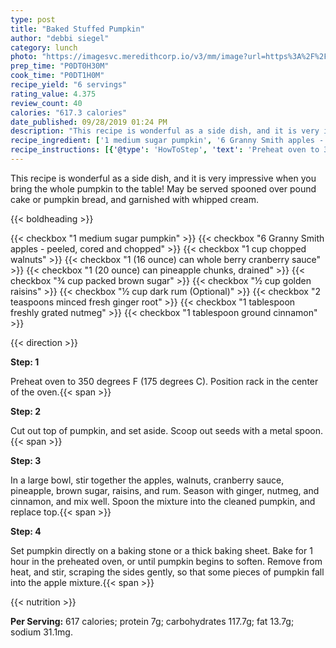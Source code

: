 ```yaml
---
type: post
title: "Baked Stuffed Pumpkin"
author: "debbi siegel"
category: lunch
photo: "https://imagesvc.meredithcorp.io/v3/mm/image?url=https%3A%2F%2Fimages.media-allrecipes.com%2Fuserphotos%2F33254.jpg"
prep_time: "P0DT0H30M"
cook_time: "P0DT1H0M"
recipe_yield: "6 servings"
rating_value: 4.375
review_count: 40
calories: "617.3 calories"
date_published: 09/28/2019 01:24 PM
description: "This recipe is wonderful as a side dish, and it is very impressive when you bring the whole pumpkin to the table! May be served spooned over pound cake or pumpkin bread, and garnished with whipped cream."
recipe_ingredient: ['1 medium sugar pumpkin', '6 Granny Smith apples - peeled, cored and chopped', '1 cup chopped walnuts', '1 (16 ounce) can whole berry cranberry sauce', '1 (20 ounce) can pineapple chunks, drained', '¾ cup packed brown sugar', '½ cup golden raisins', '½ cup dark rum', '2 teaspoons minced fresh ginger root', '1 tablespoon freshly grated nutmeg', '1 tablespoon ground cinnamon']
recipe_instructions: [{'@type': 'HowToStep', 'text': 'Preheat oven to 350 degrees F (175 degrees C). Position rack in the center of the oven.\n'}, {'@type': 'HowToStep', 'text': 'Cut out top of pumpkin, and set aside. Scoop out seeds with a metal spoon.\n'}, {'@type': 'HowToStep', 'text': 'In a large bowl, stir together the apples, walnuts, cranberry sauce, pineapple, brown sugar, raisins, and rum. Season with ginger, nutmeg, and cinnamon, and mix well. Spoon the mixture into the cleaned pumpkin, and replace top.\n'}, {'@type': 'HowToStep', 'text': 'Set pumpkin directly on a baking stone or a thick baking sheet. Bake for 1 hour in the preheated oven, or until pumpkin begins to soften. Remove from heat, and stir, scraping the sides gently, so that some pieces of pumpkin fall into the apple mixture.\n'}]
---
```


This recipe is wonderful as a side dish, and it is very impressive when you bring the whole pumpkin to the table! May be served spooned over pound cake or pumpkin bread, and garnished with whipped cream. 

{{< boldheading >}}

{{< checkbox "1 medium sugar pumpkin" >}}
{{< checkbox "6  Granny Smith apples - peeled, cored and chopped" >}}
{{< checkbox "1 cup chopped walnuts" >}}
{{< checkbox "1 (16 ounce) can whole berry cranberry sauce" >}}
{{< checkbox "1 (20 ounce) can pineapple chunks, drained" >}}
{{< checkbox "¾ cup packed brown sugar" >}}
{{< checkbox "½ cup golden raisins" >}}
{{< checkbox "½ cup dark rum  (Optional)" >}}
{{< checkbox "2 teaspoons minced fresh ginger root" >}}
{{< checkbox "1 tablespoon freshly grated nutmeg" >}}
{{< checkbox "1 tablespoon ground cinnamon" >}}


{{< direction >}}

**Step: 1**

Preheat oven to 350 degrees F (175 degrees C). Position rack in the center of the oven.{{< span >}}

**Step: 2**

Cut out top of pumpkin, and set aside. Scoop out seeds with a metal spoon.{{< span >}}

**Step: 3**

In a large bowl, stir together the apples, walnuts, cranberry sauce, pineapple, brown sugar, raisins, and rum. Season with ginger, nutmeg, and cinnamon, and mix well. Spoon the mixture into the cleaned pumpkin, and replace top.{{< span >}}

**Step: 4**

Set pumpkin directly on a baking stone or a thick baking sheet. Bake for 1 hour in the preheated oven, or until pumpkin begins to soften. Remove from heat, and stir, scraping the sides gently, so that some pieces of pumpkin fall into the apple mixture.{{< span >}}

{{< nutrition >}}

**Per Serving:** 617 calories; protein 7g; carbohydrates 117.7g; fat 13.7g; sodium 31.1mg.
